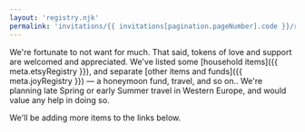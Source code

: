 ```yaml
---
layout: 'registry.njk'
permalink: 'invitations/{{ invitations[pagination.pageNumber].code }}/registry/index.html'
---
```


We're fortunate to not want for much. That said, tokens of love and support are welcomed and appreciated. We've listed some [household items]({{ meta.etsyRegistry }}), and separate [other items and funds]({{ meta.joyRegistry }}) — a honeymoon fund, travel, and so on.. We're planning late Spring or early Summer travel in Western Europe, and would value any help in doing so.

We'll be adding more items to the links below.
